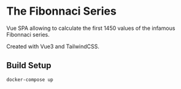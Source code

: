 # The Fibonnaci Series
Vue SPA allowing to calculate the first 1450 values of the infamous Fibonnaci series.

Created with Vue3 and TailwindCSS.

## Build Setup

<code>docker-compose up</code>
